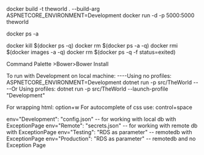 docker build -t theworld . --build-arg ASPNETCORE_ENVIRONMENT=Development
docker run -d -p 5000:5000 theworld

docker ps -a

docker kill $(docker ps -q)
docker rm $(docker ps -a -q)
docker rmi $(docker images -a -q)
docker rm $(docker ps -q -f status=exited)

Command Palette >Bower>Bower Install

To run with Development on local machine:
----Using no profiles: ASPNETCORE_ENVIRONMENT=Development dotnet run -p src/TheWorld
----Or Using profiles: dotnet run -p src/TheWorld --launch-profile "Development"

For wrapping html: option+w
For autocomplete of css use: control+space

env="Development": "config.json" -- for working with local db with ExceptionPage
env="Remote": "secrets.json" -- for working with remote db with ExceptionPage
env="Testing": "RDS as parameter" -- remotedb with ExceptionPage
env="Production": "RDS as parameter" -- remotedb and no Exception Page
